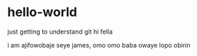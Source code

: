 # hello-world
just getting to understand git
hi fella

i am ajifowobaje seye james, omo omo baba owaye lopo obirin
